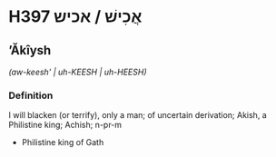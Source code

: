 # H397 אֲכִישׁ / אכיש

## ʼĂkîysh

_(aw-keesh' | uh-KEESH | uh-HEESH)_

### Definition

I will blacken (or terrify), only a man; of uncertain derivation; Akish, a Philistine king; Achish; n-pr-m

- Philistine king of Gath
